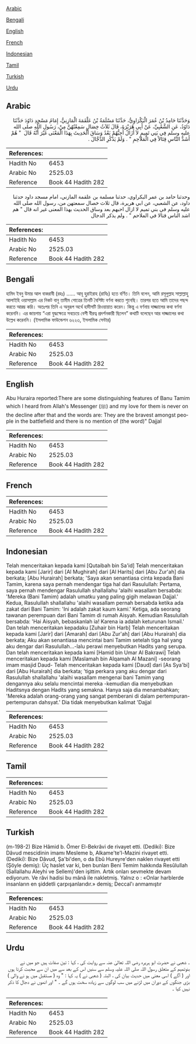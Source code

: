 [Arabic](#arabic)

[Bengali](#bengali)

[English](#english)

[French](#french)

[Indonesian](#indonesian)

[Tamil](#tamil)

[Turkish](#turkish)

[Urdu](#urdu)

## Arabic


<div dir="rtl" lang="ar" style={{fontSize:'larger',backgroundColor:'#f8f9fa',padding:20}}>
وَحَدَّثَنَا حَامِدُ بْنُ عُمَرَ الْبَكْرَاوِيُّ، حَدَّثَنَا مَسْلَمَةُ بْنُ عَلْقَمَةَ الْمَازِنِيُّ، إِمَامُ مَسْجِدِ دَاوُدَ حَدَّثَنَا دَاوُدُ، عَنِ الشَّعْبِيِّ، عَنْ أَبِي هُرَيْرَةَ، قَالَ ثَلاَثُ خِصَالٍ سَمِعْتُهُنَّ مِنْ، رَسُولِ اللَّهِ صلى الله عليه وسلم فِي بَنِي تَمِيمٍ لاَ أَزَالُ أُحِبُّهُمْ بَعْدُ وَسَاقَ الْحَدِيثَ بِهَذَا الْمَعْنَى غَيْرَ أَنَّهُ قَالَ ‏ "‏ هُمْ أَشَدُّ النَّاسِ قِتَالاً فِي الْمَلاَحِمِ ‏"‏ ‏.‏ وَلَمْ يَذْكُرِ الدَّجَّالَ ‏.‏
</div>
<div style={{backgroundColor:'#f8f9fa',padding:20, marginBottom: 10}}><table> <thead> <tr> <th>References:</th> <th></th> </tr> </thead> <tbody><tr><td>Hadith No</td><td>6453</td></tr><tr><td>Arabic No</td><td>2525.03</td></tr><tr><td>Reference</td><td>Book 44 Hadith 282</td></tr></tbody></table></div>


<div dir="rtl" lang="ar" style={{fontSize:'larger',backgroundColor:'#f8f9fa',padding:20}}>
وحدثنا حامد بن عمر البكراوي، حدثنا مسلمة بن علقمة المازني، امام مسجد داود حدثنا داود، عن الشعبي، عن ابي هريرة، قال ثلاث خصال سمعتهن من، رسول الله صلى الله عليه وسلم في بني تميم لا ازال احبهم بعد وساق الحديث بهذا المعنى غير انه قال " هم اشد الناس قتالا في الملاحم " . ولم يذكر الدجال
</div>
<div style={{backgroundColor:'#f8f9fa',padding:20, marginBottom: 10}}><table> <thead> <tr> <th>References:</th> <th></th> </tr> </thead> <tbody><tr><td>Hadith No</td><td>6453</td></tr><tr><td>Arabic No</td><td>2525.03</td></tr><tr><td>Reference</td><td>Book 44 Hadith 282</td></tr></tbody></table></div>

## Bengali


<div dir="ltr" lang="bn" style={{fontSize:'larger',backgroundColor:'#f8f9fa',padding:20}}>
হামিদ ইবনু উমার আল বাকরাবী (রহঃ) ...... আবূ হুরাইরাহ (রাযিঃ) হতে বর্ণিত। তিনি বলেন, আমি রসূলুল্লাহ সাল্লাল্লাহু আলাইহি ওয়াসাল্লাম এর নিকট বানু তামীম গোত্রের তিনটি বৈশিষ্ট্য বর্ণনা করতে শুনেছি। তারপর হতে আমি তাদের পছন্দ করতে আরম্ভ করি। অতঃপর তিনি এ অনুরূপ অর্থে হাদীসটি রিওয়ায়াত করেন। কিন্তু এ বর্ণনায় দাজ্জালের কথা বর্ণনা করেননি। এর জায়গায় “এরা যুদ্ধক্ষেত্রে সবচেয়ে বেশী বীরত্ব প্রদর্শনকারী ছিলেন” কথাটি বলেছেন আর দাজ্জালের কথা উল্লেখ করেননি। (ইসলামিক ফাউন্ডেশন ৬২২৩, ইসলামিক সেন্টার)
</div>
<div style={{backgroundColor:'#f8f9fa',padding:20, marginBottom: 10}}><table> <thead> <tr> <th>References:</th> <th></th> </tr> </thead> <tbody><tr><td>Hadith No</td><td>6453</td></tr><tr><td>Arabic No</td><td>2525.03</td></tr><tr><td>Reference</td><td>Book 44 Hadith 282</td></tr></tbody></table></div>

## English


<div dir="ltr" lang="en" style={{fontSize:'larger',backgroundColor:'#f8f9fa',padding:20}}>
Abu Huraira reported:There are some distinguishing features of Banu Tamim which I heard from Allah's Messenger (ﷺ) and my love for them is never on the decline after that and the words are: They are the bravest amongst people in the battlefield and there is no mention of (the word)" Dajjal
</div>
<div style={{backgroundColor:'#f8f9fa',padding:20, marginBottom: 10}}><table> <thead> <tr> <th>References:</th> <th></th> </tr> </thead> <tbody><tr><td>Hadith No</td><td>6453</td></tr><tr><td>Arabic No</td><td>2525.03</td></tr><tr><td>Reference</td><td>Book 44 Hadith 282</td></tr></tbody></table></div>

## French


<div dir="ltr" lang="fr" style={{fontSize:'larger',backgroundColor:'#f8f9fa',padding:20}}>

</div>
<div style={{backgroundColor:'#f8f9fa',padding:20, marginBottom: 10}}><table> <thead> <tr> <th>References:</th> <th></th> </tr> </thead> <tbody><tr><td>Hadith No</td><td>6453</td></tr><tr><td>Arabic No</td><td>2525.03</td></tr><tr><td>Reference</td><td>Book 44 Hadith 282</td></tr></tbody></table></div>

## Indonesian


<div dir="ltr" lang="id" style={{fontSize:'larger',backgroundColor:'#f8f9fa',padding:20}}>
Telah menceritakan kepada kami [Qutaibah bin Sa'id] Telah menceritakan kepada kami [Jarir] dari [Al Mughirah] dari [Al Harits] dari [Abu Zur'ah] dia berkata; [Abu Hurairah] berkata; 'Saya akan senantiasa cinta kepada Bani Tamim, karena saya pernah mendengar tiga hal dari Rasulullah: Pertama, saya pernah mendengar Rasulullah shallallahu 'alaihi wasallam bersabda: 'Mereka (Bani Tamim) adalah umatku yang paling gigih melawan Dajjal.' Kedua, Rasulullah shallallahu 'alaihi wasallam pernah bersabda ketika ada zakat dari Bani Tamim: 'Ini adalah zakat kaum kami.' Ketiga, ada seorang tawanan perempuan dari Bani Tamim di rumah Aisyah. Kemudian Rasulullah bersabda: 'Hai Aisyah, bebaskanlah ia! Karena ia adalah keturunan Ismail.' Dan telah menceritakan kepadaku [Zuhair bin Harb] Telah menceritakan kepada kami [Jarir] dari [Amarah] dari [Abu Zur'ah] dari [Abu Hurairah] dia berkata; Aku akan senantiasa mencintai bani Tamim setelah tiga hal yang aku dengar dari Rasulullah…-lalu perawi menyebutkan Hadits yang serupa. Dan telah menceritakan kepada kami [Hamid bin Umar Al Bakrawi] Telah menceritakan kepada kami [Maslamah bin Alqamah Al Mazani] -seorang imam masjid Daud- Telah menceritakan kepada kami [Daud] dari [As Sya'bi] dari [Abu Hurairah] dia berkata; 'tiga perkara yang aku dengar dari Rasulullah shallallahu 'alaihi wasallam mengenai bani Tamim yang dengannya aku selalu mencintai mereka -kemudian dia menyebutkan Haditsnya dengan Hadits yang semakna. Hanya saja dia menambahkan; 'Mereka adalah orang-orang yang sangat pemberani di dalam pertempuran-pertempuran dahsyat.' Dia tidak menyebutkan kalimat 'Dajjal
</div>
<div style={{backgroundColor:'#f8f9fa',padding:20, marginBottom: 10}}><table> <thead> <tr> <th>References:</th> <th></th> </tr> </thead> <tbody><tr><td>Hadith No</td><td>6453</td></tr><tr><td>Arabic No</td><td>2525.03</td></tr><tr><td>Reference</td><td>Book 44 Hadith 282</td></tr></tbody></table></div>

## Tamil


<div dir="ltr" lang="ta" style={{fontSize:'larger',backgroundColor:'#f8f9fa',padding:20}}>

</div>
<div style={{backgroundColor:'#f8f9fa',padding:20, marginBottom: 10}}><table> <thead> <tr> <th>References:</th> <th></th> </tr> </thead> <tbody><tr><td>Hadith No</td><td>6453</td></tr><tr><td>Arabic No</td><td>2525.03</td></tr><tr><td>Reference</td><td>Book 44 Hadith 282</td></tr></tbody></table></div>

## Turkish


<div dir="ltr" lang="tr" style={{fontSize:'larger',backgroundColor:'#f8f9fa',padding:20}}>
(m-198-2) Bize Hâmid b. Ömer El-Bekrâvi de rivayet etti. (Dediki): Bize Dâvud mescidinin imamı Mesleme b, Alkame'te'l-Mazini rivayet etti. (Dediki): Bize Dâvud, Şa'bi'den, o da Ebû Hureyre'den naklen rivayet etti (Şöyle demiş): Üç haslet var ki, ben bunları Beni Temim hakkında Resûlullah (Sallallahu Aleyhi ve Sellem)'den işittim. Artık onları sevmekte devam ediyorum. Ve râvi hadisi bu mânâ ile nakletmiş. Yalnız o : «Onlar harblerde insanların en şiddetli çarpışanlarıdır.» demiş; Deccal'ı anmamıştır
</div>
<div style={{backgroundColor:'#f8f9fa',padding:20, marginBottom: 10}}><table> <thead> <tr> <th>References:</th> <th></th> </tr> </thead> <tbody><tr><td>Hadith No</td><td>6453</td></tr><tr><td>Arabic No</td><td>2525.03</td></tr><tr><td>Reference</td><td>Book 44 Hadith 282</td></tr></tbody></table></div>

## Urdu


<div dir="rtl" lang="ur" style={{fontSize:'larger',backgroundColor:'#f8f9fa',padding:20}}>
۔ شعبی نے حضرت ابو ہریرہ رضی اللہ تعالیٰ عنہ سے روایت کی ، کہا : تین صفات ہیں جو میں نے بنوتمیم کے متعلق رسول اللہ صلی اللہ علیہ وسلم سے سنیں اس کے بعد سے میں ان سے محبت کرتا ہوں اور ( آگے ) اسی معنی میں حدیث بیان کی ، البتہ ( شعبی نے ) یہ کہا : " وہ ( مستقبل میں ہو نے والی ) بڑی جنگوں کے دوران میں لڑنے میں سب لوگوں سے زیادہ سخت ہوں گے ۔ " اور انھوں نے دجال کا ذکر نہیں کیا ۔
</div>
<div style={{backgroundColor:'#f8f9fa',padding:20, marginBottom: 10}}><table> <thead> <tr> <th>References:</th> <th></th> </tr> </thead> <tbody><tr><td>Hadith No</td><td>6453</td></tr><tr><td>Arabic No</td><td>2525.03</td></tr><tr><td>Reference</td><td>Book 44 Hadith 282</td></tr></tbody></table></div>
